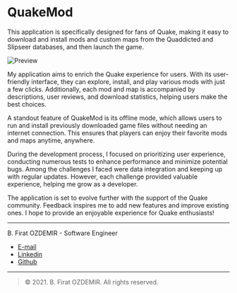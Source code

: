 # QuakeMod

This application is specifically designed for fans of Quake, making it easy to download and install mods and custom maps from the Quaddicted and Slipseer databases, and then launch the game.

![Preview](./assets/preview.png)

My application aims to enrich the Quake experience for users. With its user-friendly interface, they can explore, install, and play various mods with just a few clicks. Additionally, each mod and map is accompanied by descriptions, user reviews, and download statistics, helping users make the best choices.

A standout feature of QuakeMod is its offline mode, which allows users to run and install previously downloaded game files without needing an internet connection. This ensures that players can enjoy their favorite mods and maps anytime, anywhere.

During the development process, I focused on prioritizing user experience, conducting numerous tests to enhance performance and minimize potential bugs. Among the challenges I faced were data integration and keeping up with regular updates. However, each challenge provided valuable experience, helping me grow as a developer.

The application is set to evolve further with the support of the Quake community. Feedback inspires me to add new features and improve existing ones. I hope to provide an enjoyable experience for Quake enthusiasts!

---

B. Firat OZDEMIR - Software Engineer

* [E-mail](b.firat.ozdemir@gmail.com)
* [Linkedin](https://www.linkedin.com/in/bfiratozdemir/)
* [Github](https://github.com/JackCampbell)

---
> © 2021. B. Firat OZDEMIR. All rights reserved.
